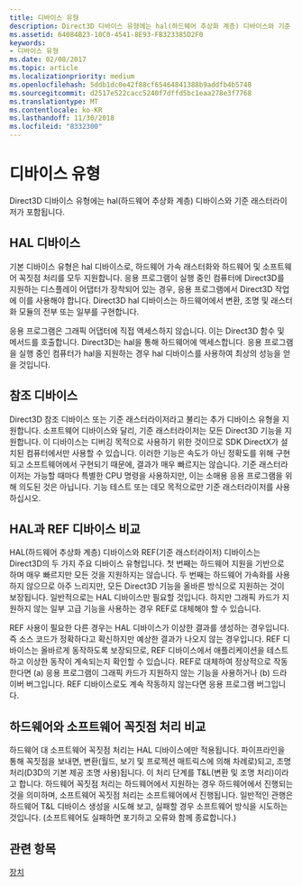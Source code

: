 ```yaml
---
title: 디바이스 유형
description: Direct3D 디바이스 유형에는 hal(하드웨어 추상화 계층) 디바이스와 기준 래스터라이저가 포함됩니다.
ms.assetid: 64084B23-10C0-4541-8E93-FB323385D2F0
keywords:
- 디바이스 유형
ms.date: 02/08/2017
ms.topic: article
ms.localizationpriority: medium
ms.openlocfilehash: 5ddb1dc0e42f88cf65464841388b9addfb4b5748
ms.sourcegitcommit: d2517e522cacc5240f7dffd5bc1eaa278e3f7768
ms.translationtype: MT
ms.contentlocale: ko-KR
ms.lasthandoff: 11/30/2018
ms.locfileid: "8332300"
---
```

# <a name="device-types"></a>디바이스 유형


Direct3D 디바이스 유형에는 hal(하드웨어 추상화 계층) 디바이스와 기준 래스터라이저가 포함됩니다.

## <a name="span-idhaldevicespanspan-idhaldevicespanspan-idhaldevicespanhal-device"></a><span id="HAL_Device"></span><span id="hal_device"></span><span id="HAL_DEVICE"></span>HAL 디바이스


기본 디바이스 유형은 hal 디바이스로, 하드웨어 가속 래스터화와 하드웨어 및 소프트웨어 꼭짓점 처리를 모두 지원합니다. 응용 프로그램이 실행 중인 컴퓨터에 Direct3D를 지원하는 디스플레이 어댑터가 장착되어 있는 경우, 응용 프로그램에서 Direct3D 작업에 이를 사용해야 합니다. Direct3D hal 디바이스는 하드웨어에서 변환, 조명 및 래스터화 모듈의 전부 또는 일부를 구현합니다.

응용 프로그램은 그래픽 어댑터에 직접 액세스하지 않습니다. 이는 Direct3D 함수 및 메서드를 호출합니다. Direct3D는 hal을 통해 하드웨어에 액세스합니다. 응용 프로그램을 실행 중인 컴퓨터가 hal을 지원하는 경우 hal 디바이스를 사용하여 최상의 성능을 얻을 것입니다.

## <a name="span-idreferencedevicespanspan-idreferencedevicespanspan-idreferencedevicespanreference-device"></a><span id="Reference_Device"></span><span id="reference_device"></span><span id="REFERENCE_DEVICE"></span>참조 디바이스


Direct3D 참조 디바이스 또는 기준 래스터라이저라고 불리는 추가 디바이스 유형을 지원합니다. 소프트웨어 디바이스와 달리, 기준 래스터라이저는 모든 Direct3D 기능을 지원합니다. 이 디바이스는 디버깅 목적으로 사용하기 위한 것이므로 SDK DirectX가 설치된 컴퓨터에서만 사용할 수 있습니다. 이러한 기능은 속도가 아닌 정확도를 위해 구현되고 소프트웨어에서 구현되기 때문에, 결과가 매우 빠르지는 않습니다. 기준 래스터라이저는 가능할 때마다 특별한 CPU 명령을 사용하지만, 이는 소매용 응용 프로그램을 위해 의도된 것은 아닙니다. 기능 테스트 또는 데모 목적으로만 기준 래스터라이저를 사용하십시오.

## <a name="span-idhalvsrefspanspan-idhalvsrefspanspan-idhalvsrefspanhal-vs-ref-devices"></a><span id="HAL_vs_REF"></span><span id="hal_vs_ref"></span><span id="HAL_VS_REF"></span>HAL과 REF 디바이스 비교


HAL(하드웨어 추상화 계층) 디바이스와 REF(기준 래스터라이저) 디바이스는 Direct3D의 두 가지 주요 디바이스 유형입니다. 첫 번째는 하드웨어 지원을 기반으로 하며 매우 빠르지만 모든 것을 지원하지는 않습니다. 두 번째는 하드웨어 가속화를 사용하지 않으므로 아주 느리지만, 모든 Direct3D 기능을 올바른 방식으로 지원하는 것이 보장됩니다. 일반적으로는 HAL 디바이스만 필요할 것입니다. 하지만 그래픽 카드가 지원하지 않는 일부 고급 기능을 사용하는 경우 REF로 대체해야 할 수 있습니다.

REF 사용이 필요한 다른 경우는 HAL 디바이스가 이상한 결과를 생성하는 경우입니다. 즉 소스 코드가 정확하다고 확신하지만 예상한 결과가 나오지 않는 경우입니다. REF 디바이스는 올바르게 동작하도록 보장되므로, REF 디바이스에서 애플리케이션을 테스트하고 이상한 동작이 계속되는지 확인할 수 있습니다. REF로 대체하여 정상적으로 작동한다면 (a) 응용 프로그램이 그래픽 카드가 지원하지 않는 기능을 사용하거나 (b) 드라이버 버그입니다. REF 디바이스로도 계속 작동하지 않는다면 응용 프로그램 버그입니다.

## <a name="span-idhardwarevssoftwarespanspan-idhardwarevssoftwarespanspan-idhardwarevssoftwarespanhardware-vs-software-vertex-processing"></a><span id="Hardware_vs_Software"></span><span id="hardware_vs_software"></span><span id="HARDWARE_VS_SOFTWARE"></span>하드웨어와 소프트웨어 꼭짓점 처리 비교


하드웨어 대 소프트웨어 꼭짓점 처리는 HAL 디바이스에만 적용됩니다. 파이프라인을 통해 꼭짓점을 보내면, 변환(월드, 보기 및 프로젝션 매트릭스에 의해 차례로)되고, 조명 처리(D3D의 기본 제공 조명 사용)됩니다. 이 처리 단계를 T&L(변환 및 조명 처리)이라고 합니다. 하드웨어 꼭짓점 처리는 하드웨어에서 지원하는 경우 하드웨어에서 진행되는 것을 의미하며, 소프트웨어 꼭짓점 처리는 소프트웨어에서 진행됩니다. 일반적인 관행은 하드웨어 T&L 디바이스 생성을 시도해 보고, 실패할 경우 소프트웨어 방식을 시도하는 것입니다. (소프트웨어도 실패하면 포기하고 오류와 함께 종료합니다.)

## <a name="span-idrelated-topicsspanrelated-topics"></a><span id="related-topics"></span>관련 항목


[장치](devices.md)

 

 





